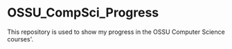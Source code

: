 # OSSU_CompSci_Progress
This repository is used to show my progress in the OSSU Computer Science courses'.
